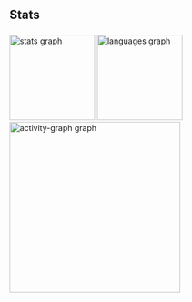 
<h2 align="left">Stats</h2>

###

<div align="left">
  <img src="https://github-readme-stats.vercel.app/api?username=DiegoVinc&hide_title=false&hide_rank=false&show_icons=true&include_all_commits=true&count_private=true&disable_animations=false&theme=dracula&locale=en&hide_border=false&order=1" height="150" alt="stats graph"  />
  <img src="https://github-readme-stats.vercel.app/api/top-langs?username=DiegoVinc&locale=en&hide_title=false&layout=compact&card_width=320&langs_count=5&theme=dracula&hide_border=false&order=2" height="150" alt="languages graph"  />
  <img src="https://github-readme-activity-graph.vercel.app/graph?username=DiegoVinc&radius=16&theme=dracula&area=true&order=5" height="300" alt="activity-graph graph"  />
</div>

###

